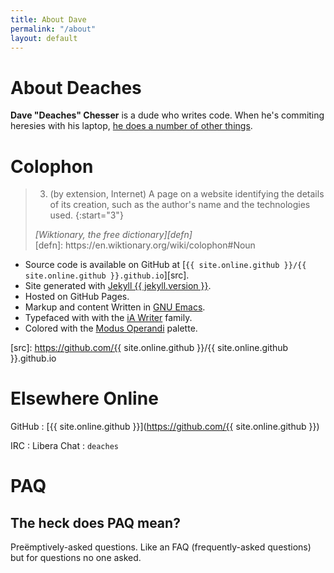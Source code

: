 ```yaml
---
title: About Dave
permalink: "/about"
layout: default
---
```


# About Deaches

**Dave "Deaches" Chesser** is a dude who writes code.
When he's commiting heresies with his laptop,
[he does a number of other things](/now).


# Colophon

> 3. (by extension, Internet) A page on a website identifying the
>    details of its creation, such as the author's name and the
>    technologies used.
> {:start="3"}
>
> <footer><cite markdown="1">[Wiktionary, the free dictionary][defn]</cite></footer> [defn]: https://en.wiktionary.org/wiki/colophon#Noun

* Source code is available on GitHub at
  [`{{ site.online.github }}/{{ site.online.github }}.github.io`][src].
* Site generated with [Jekyll {{ jekyll.version }}](https://jekyllrb.com/).
* Hosted on GitHub Pages.
* Markup and content Written in [GNU Emacs](https://www.gnu.org/software/emacs/).
* Typefaced with with the [iA Writer](https://github.com/iaolo/iA-Fonts) family.
* Colored with the [Modus Operandi](https://protesilaos.com/emacs/modus-themes-colors) palette.

[src]: https://github.com/{{ site.online.github }}/{{ site.online.github }}.github.io


# Elsewhere Online

GitHub
: [{{ site.online.github }}](https://github.com/{{ site.online.github }})

IRC
: Libera Chat
  : `deaches`


# PAQ

## The heck does <abbr>PAQ</abbr> mean?

Preëmptively-asked questions.
Like an FAQ (frequently-asked questions) but for questions no one asked.
